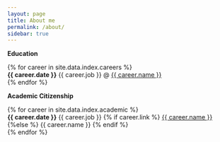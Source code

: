 ```yaml
---
layout: page
title: About me
permalink: /about/
sidebar: true
---
```



**Education**

<div class="archive">
  <div class="timeline" id="timeline">
    {% for career in site.data.index.careers %}
          <div class="archive-title"><div class="archive-year"><strong>{{ career.date }}</strong> {{ career.job }} @ <a href="{{ career.link }}">{{ career.name }}</a></div></div>
    {% endfor %}
  </div>
</div>

<div class="navy-line"></div>

**Academic Citizenship**

<div class="archive">
  <div>
    {% for career in site.data.index.academic %}
          <div ><div ><strong>{{ career.date }}</strong> {{ career.job }} 
          {% if career.link %}
              <a href="{{ career.link }}">{{ career.name }}</a>
          {%else %}
              {{ career.name }}
          {% endif %}
          </div></div>
    {% endfor %}
  </div>
</div>

